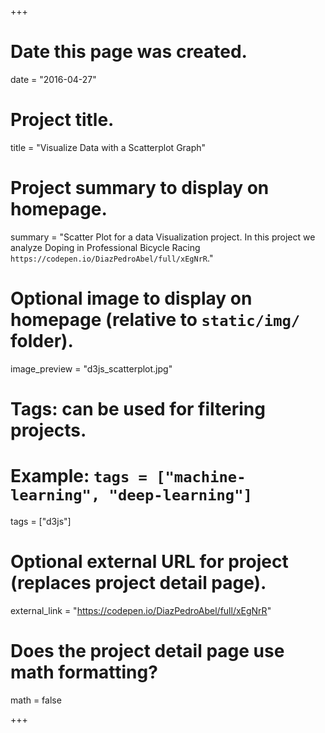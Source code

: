 +++
# Date this page was created.
date = "2016-04-27"

# Project title.
title = "Visualize Data with a Scatterplot Graph"

# Project summary to display on homepage.
summary = "Scatter Plot for a data Visualization project. In this project we analyze Doping in Professional Bicycle Racing `https://codepen.io/DiazPedroAbel/full/xEgNrR`."

# Optional image to display on homepage (relative to `static/img/` folder).
image_preview = "d3js_scatterplot.jpg"

# Tags: can be used for filtering projects.
# Example: `tags = ["machine-learning", "deep-learning"]`
tags = ["d3js"]

# Optional external URL for project (replaces project detail page).
external_link = "https://codepen.io/DiazPedroAbel/full/xEgNrR"

# Does the project detail page use math formatting?
math = false

+++
